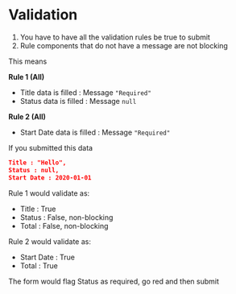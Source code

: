 # Validation

1) You have to have all the validation rules be true to submit
2) Rule components that do not have a message are not blocking

This means

**Rule 1 (All)**

- Title data is filled : Message `"Required"`
- Status data is filled : Message `null`

**Rule 2 (All)**

- Start Date data is filled : Message `"Required"`


If you submitted this data

```JSON
Title : "Hello",
Status : null,
Start Date : 2020-01-01
```

Rule 1 would validate as:
- Title : True
- Status : False, non-blocking
- Total : False, non-blocking

Rule 2 would validate as:
- Start Date : True
- Total : True

The form would flag Status as required, go red and then submit